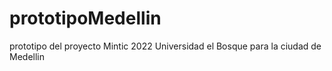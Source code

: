 # prototipoMedellin
 prototipo del proyecto Mintic 2022 Universidad el Bosque para la ciudad de Medellin
